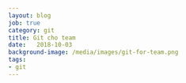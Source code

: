 ```yaml
---
layout: blog
job: true
category: git
title: Git cho team
date:   2018-10-03
background-image: /media/images/git-for-team.png
tags:
- git
---
```

